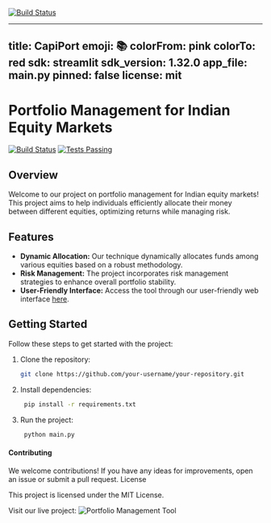 [![Build Status](https://github.com/bhanuprasanna527/CapiPort/actions/workflows/main.yml/badge.svg)](https://github.com/bhanuprasanna527/CapiPort/actions)

---
title: CapiPort
emoji: 📚
colorFrom: pink
colorTo: red
sdk: streamlit
sdk_version: 1.32.0
app_file: main.py
pinned: false
license: mit
---
# Portfolio Management for Indian Equity Markets

[![Build Status](your_build_status_badge_url)](your_build_status_page_url) [![Tests Passing](your_tests_passing_badge_url)](your_tests_page_url)

## Overview

Welcome to our project on portfolio management for Indian equity markets! This project aims to help individuals efficiently allocate their money between different equities, optimizing returns while managing risk.

## Features

- **Dynamic Allocation:** Our technique dynamically allocates funds among various equities based on a robust methodology.
- **Risk Management:** The project incorporates risk management strategies to enhance overall portfolio stability.
- **User-Friendly Interface:** Access the tool through our user-friendly web interface [here](https://capiport.streamlit.app/).

## Getting Started

Follow these steps to get started with the project:

1. Clone the repository:

   ```bash
   git clone https://github.com/your-username/your-repository.git

2. Install dependencies:
   ```bash
    pip install -r requirements.txt

3. Run the project:
   ```bash
    python main.py


#### Contributing

We welcome contributions! If you have any ideas for improvements, open an issue or submit a pull request.
License

This project is licensed under the MIT License.

Visit our live project: ![Portfolio Management Tool](https://capiport.streamlit.app/)
